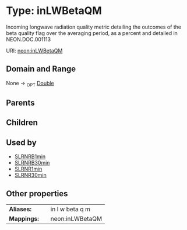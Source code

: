 
# Type: inLWBetaQM


Incoming longwave radiation  quality metric detailing the outcomes of the beta quality flag over the averaging period, as a percent and detailed in NEON.DOC.001113

URI: [neon:inLWBetaQM](https://data.neonscience.org/inLWBetaQM)


## Domain and Range

None ->  <sub>OPT</sub> [Double](types/Double.md)

## Parents


## Children


## Used by

 * [SLRNRB1min](SLRNRB1min.md)
 * [SLRNRB30min](SLRNRB30min.md)
 * [SLRNR1min](SLRNR1min.md)
 * [SLRNR30min](SLRNR30min.md)

## Other properties

|  |  |  |
| --- | --- | --- |
| **Aliases:** | | in l w beta q m |
| **Mappings:** | | neon:inLWBetaQM |

